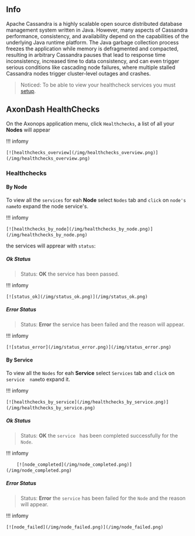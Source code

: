 ## Info

Apache Cassandra is a highly scalable open source distributed database management system written in Java.  However, many aspects of Cassandra performance, consistency, and availability depend on the capabilities of the underlying Java runtime platform. The Java garbage collection process freezes the application while memory is defragmented and compacted, resulting in arbitrary Cassandra pauses that lead to response time inconsistency, increased time to data consistency, and can even trigger serious conditions like cascading node failures, where multiple stalled Cassandra nodes trigger cluster-level outages and crashes. 


> Noticed:  To be able to view your healthcheck services you must  [setup][0].

## AxonDash HealthChecks

On the Axonops application menu, click `Healthchecks`, a list of all your **Nodes** will appear

 

[0]: /monitoring/healthchecks/configurations/




!!! infomy 

    [![healthchecks_overview](/img/healthchecks_overview.png)](/img/healthchecks_overview.png)

### Healthchecks

####  By Node

To view all the `services` for eah **Node** select `Nodes` tab and `click` on `node's name`to expand the node service's.

!!! infomy 

    [![healthchecks_by_node](/img/healthchecks_by_node.png)](/img/healthchecks_by_node.png)


the services will apprear with `status`:

##### Ok Status

> Status: **OK** the service has been passed.

!!! infomy 

    [![status_ok](/img/status_ok.png)](/img/status_ok.png)

##### Error Status

> Status: **Error** the service has been failed and the reason will appear.
        
!!! infomy 
        
    [![status_error](/img/status_error.png)](/img/status_error.png)

#### By Service

To view all the `Nodes` for eah **Service** select `Services` tab and `click` on `service  name`to expand it.

!!! infomy 

    [![healthchecks_by_service](/img/healthchecks_by_service.png)](/img/healthchecks_by_service.png)

##### Ok Status

 > Status: **OK** the `service ` has been completed successfully for the `Node`.
    
!!! infomy 
    
        [![node_completed](/img/node_completed.png)](/img/node_completed.png)
    
##### Error Status
    
> Status: **Error** the `service` has been failed for the `Node` and the reason will appear.
            
!!! infomy 
    
    [![node_failed](/img/node_failed.png)](/img/node_failed.png)